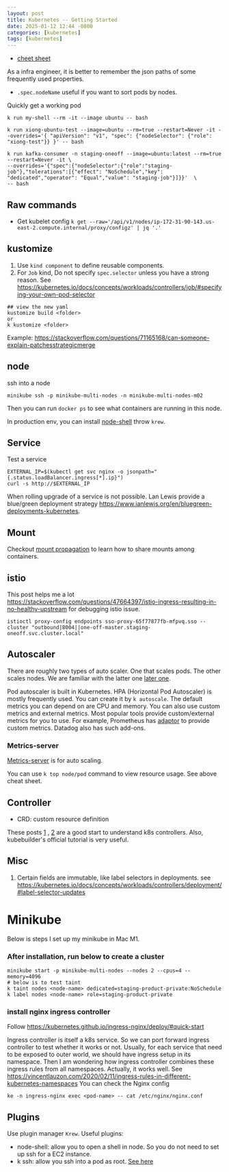 ```yaml
---
layout: post
title: Kubernetes -- Getting Started
date: 2025-01-12 12:44 -0800
categories: [kubernetes]
tags: [kubernetes]
---
```


- [cheet sheet](https://kubernetes.io/docs/reference/kubectl/cheatsheet/)

As a infra engineer, it is better to remember the json paths of some frequently
used properties.

- `.spec.nodeName` useful if you want to sort pods by nodes.

Quickly get a working pod

```
k run my-shell --rm -it --image ubuntu -- bash

k run xiong-ubuntu-test --image=ubuntu --rm=true --restart=Never -it --overrides='{ "apiVersion": "v1", "spec": {"nodeSelector": {"role": "xiong-test"}} }' -- bash

k run kafka-consumer -n staging-oneoff --image=ubuntu:latest --rm=true --restart=Never -it \
--overrides='{"spec":{"nodeSelector":{"role":"staging-job"},"tolerations":[{"effect": "NoSchedule","key": "dedicated","operator": "Equal","value": "staging-job"}]}}'  \
-- bash

```

## Raw commands

- Get kubelet config
  `k get --raw='/api/v1/nodes/ip-172-31-90-143.us-east-2.compute.internal/proxy/configz' | jq '.'`

## kustomize

1. Use `kind component` to define reusable components.
2. For `Job` kind, Do not specify `spec.selector` unless you have a strong
   reason. See
   https://kubernetes.io/docs/concepts/workloads/controllers/job/#specifying-your-own-pod-selector

```
## view the new yaml
kustomize build <folder>
or
k kustomize <folder>
```

Example:
https://stackoverflow.com/questions/71165168/can-someone-explain-patchesstrategicmerge

## node

ssh into a node

```
minikube ssh -p minikube-multi-nodes -n minikube-multi-nodes-m02
```

Then you can run `docker ps` to see what containers are running in this node.

In production env, you can install
[node-shell](https://github.com/kvaps/kubectl-node-shell) throw `krew`.

## Service

Test a service

```
EXTERNAL_IP=$(kubectl get svc nginx -o jsonpath="{.status.loadBalancer.ingress[*].ip}")
curl -s http://$EXTERNAL_IP
```

When rolling upgrade of a service is not possible. Lan Lewis provide a
blue/green deployment strategy
https://www.ianlewis.org/en/bluegreen-deployments-kubernetes.

## Mount

Checkout
[mount propagation](https://kubernetes.io/docs/concepts/storage/volumes/#mount-propagation)
to learn how to share mounts among containers.

## istio

This post helps me a lot
https://stackoverflow.com/questions/47664397/istio-ingress-resulting-in-no-healthy-upstream
for debugging istio issue.

```
istioctl proxy-config endpoints sso-proxy-65f77877fb-mfpvq.sso --cluster "outbound|8004||one-off-master.staging-oneoff.svc.cluster.local"
```

## Autoscaler

There are roughly two types of auto scaler. One that scales pods. The other
scales nodes. We are familiar with the latter one
[later one](https://github.com/kubernetes/autoscaler/tree/master/cluster-autoscaler).

Pod autoscaler is built in Kubernetes. HPA (Horizontal Pod Autoscaler) is
mostly frequently used. You can create it by `k autoscale`. The default metrics
you can depend on are CPU and memory. You can also use custom metrics and
external metrics. Most popular tools provide custom/external metrics for you to
use. For example, Prometheus has
[adaptor](https://github.com/kubernetes-sigs/prometheus-adapter) to provide
custom metrics. Datadog also has such add-ons.

### Metrics-server

[Metrics-server](https://github.com/kubernetes-sigs/metrics-server) is for auto
scaling.

You can use `k top node/pod` command to view resource usage. See above cheat
sheet.

## Controller

- CRD: custom resource definition

These posts
[1](https://vivilearns2code.github.io/k8s/2021/03/11/writing-controllers-for-kubernetes-custom-resources.html)
,
[2](https://vivilearns2code.github.io/k8s/2021/03/12/diving-into-controller-runtime.html)
are a good start to understand k8s controllers. Also, kubebuilder's official
tutorial is very useful.

## Misc

1. Certain fields are immutable, like label selectors in deployments. see
   https://kubernetes.io/docs/concepts/workloads/controllers/deployment/#label-selector-updates

# Minikube

Below is steps I set up my minikube in Mac M1.

### After installation, run below to create a cluster

```
minikube start -p minikube-multi-nodes --nodes 2 --cpus=4 --memory=4096
# below is to test taint
k taint nodes <node-name> dedicated=staging-product-private:NoSchedule
k label nodes <node-name> role=staging-product-private
```

### install nginx ingress controller

Follow https://kubernetes.github.io/ingress-nginx/deploy/#quick-start

Ingress controller is itself a k8s service. So we can port forward ingress
controller to test whether it works or not. Usually, for each service that need
to be exposed to outer world, we should have ingress setup in its namespace.
Then I am wondering how ingress controller combines these ingress rules from
all namespaces. Actually, it works well. See
https://vincentlauzon.com/2020/02/11/ingress-rules-in-different-kubernetes-namespaces
You can check the Nginx config

```
ke -n ingress-nginx exec <pod-name> -- cat /etc/nginx/nginx.conf
```

## Plugins

Use plugin manager `Krew`. Useful plugins:

- node-shell: allow you to open a shell in node. So you do not need to set up
  ssh for a EC2 instance.
- k ssh: allow you ssh into a pod as root.
  [See here](https://github.com/jordanwilson230/kubectl-plugins)

